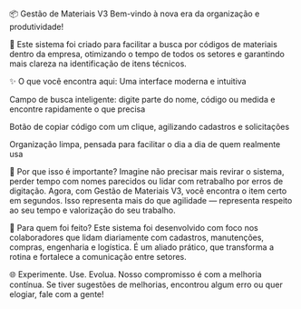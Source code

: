 📦 Gestão de Materiais V3
Bem-vindo à nova era da organização e produtividade!

🔎 Este sistema foi criado para facilitar a busca por códigos de materiais dentro da empresa, otimizando o tempo de todos os setores e garantindo mais clareza na identificação de itens técnicos.

✨ O que você encontra aqui:
Uma interface moderna e intuitiva

Campo de busca inteligente: digite parte do nome, código ou medida e encontre rapidamente o que precisa

Botão de copiar código com um clique, agilizando cadastros e solicitações

Organização limpa, pensada para facilitar o dia a dia de quem realmente usa

🚀 Por que isso é importante?
Imagine não precisar mais revirar o sistema, perder tempo com nomes parecidos ou lidar com retrabalho por erros de digitação.
Agora, com Gestão de Materiais V3, você encontra o item certo em segundos. Isso representa mais do que agilidade — representa respeito ao seu tempo e valorização do seu trabalho.

💼 Para quem foi feito?
Este sistema foi desenvolvido com foco nos colaboradores que lidam diariamente com cadastros, manutenções, compras, engenharia e logística.
É um aliado prático, que transforma a rotina e fortalece a comunicação entre setores.

🌐 Experimente. Use. Evolua.
Nosso compromisso é com a melhoria contínua. Se tiver sugestões de melhorias, encontrou algum erro ou quer elogiar, fale com a gente!
